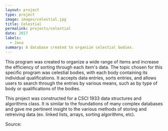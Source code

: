 ```yaml
---
layout: project
type: project
image: images/celestial.jpg
title: Celestial
permalink: projects/celestial
date: 2017
labels:
  - Java
summary: A database created to organize celestial bodies.
---
```


This program was created to organize a wide range of items and increase the efficiency of sorting through each item's data. The topic chosen for this specific program was celestial bodies, with each body containing its individual qualifications. It accepts data entries, sorts entries, and allows users to search through the entries by various means, such as by type of body or qualifications of the bodies.

This project was constructed for a CSCI 1933 data structures and algorithms class. It is similar to the foundations of many complex databases and gave me pertinent insight to the various methods of storing and retreiving data (ex. linked lists, arrays, sorting algorithms, etc).

Source: <a href="https://github.com/natashameinzen/Celestial-Database">
